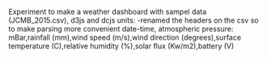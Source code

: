 Experiment to make a weather dashboard with sampel data (JCMB_2015.csv), d3js and dcjs
units:
-renamed the headers on the csv so to make parsing more convenient
date-time,
atmospheric pressure: mBar,rainfall (mm),wind speed (m/s),wind direction (degrees),surface temperature (C),relative humidity (%),solar flux (Kw/m2),battery (V)